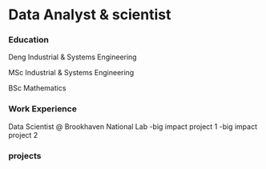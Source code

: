 # Data Analyst & scientist
### Education
 Deng  Industrial & Systems Engineering
 
 MSc Industrial & Systems Engineering
 
 BSc Mathematics

### Work Experience
Data Scientist @ Brookhaven National Lab
-big impact project 1
-big impact project 2

### projects
